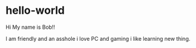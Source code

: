 # hello-world

Hi My name is Bob!!

I am friendly and an asshole i love PC and gaming i like learning new thing.
